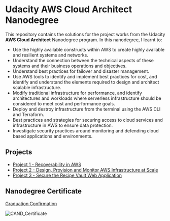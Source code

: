 # Udacity AWS Cloud Architect Nanodegree

This repository contains the solutions for the project works from the Udacity **AWS Cloud Architect** Nanodegree program. In this nanodegree, I learnt to:
- Use the highly available constructs within AWS to create highly available and resilient systems and networks. 
- Understand the connection between the technical aspects of these systems and their business operations and objectives.
- Understand best practices for failover and disaster management.
- Use AWS tools to identify and implement best practices for cost, and identify and understand the elements required to design and architect scalable infrastructure.
- Modify traditional infrastructure for performance, and identify architectures and workloads where serverless infrastructure should be considered to meet cost and performance goals.
- Deploy and destroy infrastructure from the terminal using the AWS CLI and Terraform.
- Best practices and strategies for securing access to cloud services and infrastructure in AWS to ensure data protection.
- Investigate security practices around monitoring and defending cloud based applications and environments.

## Projects
-   [Project 1 - Recoverability in AWS](https://github.com/diliprk/CloudArchitect-Nanodegree/Project1-RecoverabilityinAWS)
-   [Project 2 - Design, Provision and Monitor AWS Infrastructure at Scale](https://github.com/diliprk/CloudArchitect-Nanodegree/Project2-DesignProvisionandMonitorAWSInfrastructureatScale)
-   [Project 3 - Secure the Recipe Vault Web Application](https://github.com/diliprk/CloudArchitect-Nanodegree/Project3-SecuretheRecipeVaultWebApplication)

## Nanodegree Certificate
[Graduation Confirmation](https://confirm.udacity.com/C39JKUA5)

![CAND_Certificate](https://user-images.githubusercontent.com/20330371/87299378-2d638e00-c50c-11ea-8ea4-73496292b90e.png)
